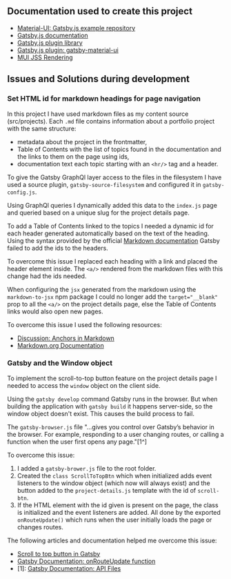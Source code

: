 ## Documentation used to create this project

- [Material-UI: Gatsby.js example repository](https://github.com/mui-org/material-ui/tree/master/examples/gatsby)
- [Gatsby.js documentation](https://www.gatsbyjs.com/docs/)
- [Gatsby.js plugin library](https://www.gatsbyjs.com/plugins)
- [Gatsby.js plugin: gatsby-material-ui](https://www.gatsbyjs.com/plugins/gatsby-theme-material-ui/?=gatsby-theme-material-ui)
- [MUI JSS Rendering](https://galenwong.github.io/blog/2020-02-27-mui-jss-rendering/)

## Issues and Solutions during development

### Set HTML id for markdown headings for page navigation

In this project I have used markdown files as my content source (src/projects). Each `.md` file contains information about a portfolio project with the same structure:

- metadata about the project in the frontmatter,
- Table of Contents with the list of topics found in the documentation and the links to them on the page using ids,
- documentation text each topic starting with an `<hr/>` tag and a header.

To give the Gatsby GraphQl layer access to the files in the filesystem I have used a source plugin, `gatsby-source-filesystem` and configured it in `gatsby-config.js`.

Using GraphQl queries I dynamically added this data to the `index.js` page and queried based on a unique slug for the project details page.

To add a Table of Contents linked to the topics I needed a dynamic id for each header generated automatically based on the text of the heading. Using the syntax provided by the official [Markdown documentation](https://www.markdownguide.org/extended-syntax/#heading-ids) Gatsby failed to add the ids to the headers.

To overcome this issue I replaced each heading with a link and placed the header element inside. The `<a/>` rendered from the markdown files with this change had the ids needed.

When configuring the `jsx` generated from the markdown using the `markdown-to-jsx` npm package I could no longer add the `target="__blank"` prop to all the `<a/>` on the project details page, else the Table of Contents links would also open new pages.

To overcome this issue I used the following resources:

- [Discussion: Anchors in Markdown](https://talk.commonmark.org/t/anchors-in-markdown/247)
- [Markdown.org Documentation](https://www.markdownguide.org/extended-syntax/#heading-ids)

### Gatsby and the Window object

To implement the scroll-to-top button feature on the project details page I needed to access the `window` object on the client side.

Using the `gatsby develop` command Gatsby runs in the browser. But when building the application with `gatsby build` it happens server-side, so the window object doesn't exist. This causes the build process to fail.

The `gatsby-browser.js` file "...gives you control over Gatsby’s behavior in the browser. For example, responding to a user changing routes, or calling a function when the user first opens any page."[1^]

To overcome this issue:

1. I added a `gatsby-brower.js` file to the root folder.
2. Created the `class ScrollToTopBtn` which when initialized adds event listeners to the window object (which now will always exist) and the button added to the `project-details.js` template with the id of `scroll-btn`.
3. If the HTML element with the id given is present on the page, the class is initialized and the event listeners are added. All done by the exported `onRouteUpdate()` which runs when the user initially loads the page or changes routes.

The following articles and documentation helped me overcome this issue:

- [Scroll to top button in Gatsby](https://pakjiddat.netlify.app/posts/adding-scroll-to-top-button-to-gatsby-website)
- [Gatsby Documentation: onRouteUpdate function](https://www.gatsbyjs.com/docs/reference/config-files/gatsby-browser/)
- [1]: [Gatsby Documentation: API Files](https://www.gatsbyjs.com/docs/api-files/#gatsby-skip-here)
